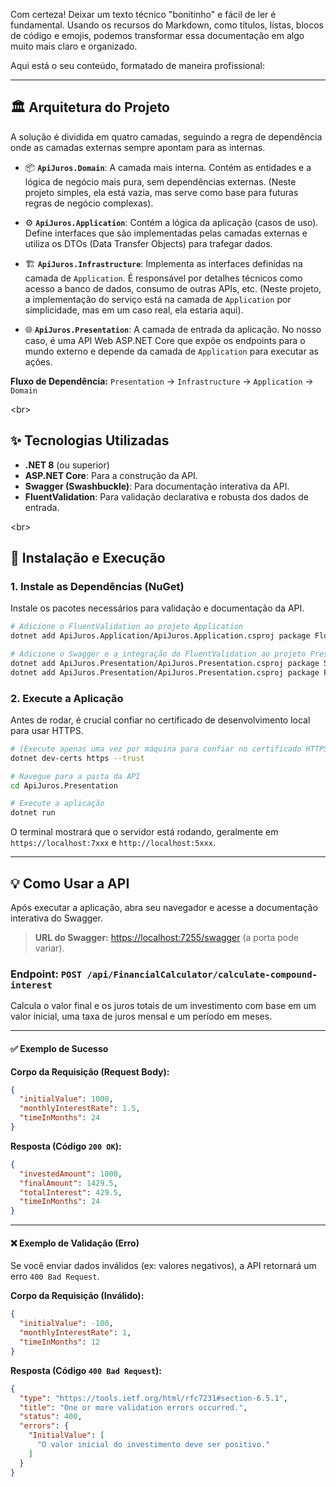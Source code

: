 ﻿Com certeza\! Deixar um texto técnico "bonitinho" e fácil de ler é fundamental. Usando os recursos do Markdown, como títulos, listas, blocos de código e emojis, podemos transformar essa documentação em algo muito mais claro e organizado.

Aqui está o seu conteúdo, formatado de maneira profissional:

-----

## 🏛️ Arquitetura do Projeto

A solução é dividida em quatro camadas, seguindo a regra de dependência onde as camadas externas sempre apontam para as internas.

  * 📦 **`ApiJuros.Domain`**: A camada mais interna. Contém as entidades e a lógica de negócio mais pura, sem dependências externas. (Neste projeto simples, ela está vazia, mas serve como base para futuras regras de negócio complexas).

  * ⚙️ **`ApiJuros.Application`**: Contém a lógica da aplicação (casos de uso). Define interfaces que são implementadas pelas camadas externas e utiliza os DTOs (Data Transfer Objects) para trafegar dados.

  * 🏗️ **`ApiJuros.Infrastructure`**: Implementa as interfaces definidas na camada de `Application`. É responsável por detalhes técnicos como acesso a banco de dados, consumo de outras APIs, etc. (Neste projeto, a implementação do serviço está na camada de `Application` por simplicidade, mas em um caso real, ela estaria aqui).

  * 🌐 **`ApiJuros.Presentation`**: A camada de entrada da aplicação. No nosso caso, é uma API Web ASP.NET Core que expõe os endpoints para o mundo externo e depende da camada de `Application` para executar as ações.

**Fluxo de Dependência:**
`Presentation` → `Infrastructure` → `Application` → `Domain`

\<br\>

## ✨ Tecnologias Utilizadas

  * **.NET 8** (ou superior)
  * **ASP.NET Core**: Para a construção da API.
  * **Swagger (Swashbuckle)**: Para documentação interativa da API.
  * **FluentValidation**: Para validação declarativa e robusta dos dados de entrada.

\<br\>

## 🚀 Instalação e Execução

### 1\. Instale as Dependências (NuGet)

Instale os pacotes necessários para validação e documentação da API.

```bash
# Adicione o FluentValidation ao projeto Application
dotnet add ApiJuros.Application/ApiJuros.Application.csproj package FluentValidation

# Adicione o Swagger e a integração do FluentValidation ao projeto Presentation
dotnet add ApiJuros.Presentation/ApiJuros.Presentation.csproj package Swashbuckle.AspNetCore
dotnet add ApiJuros.Presentation/ApiJuros.Presentation.csproj package FluentValidation.AspNetCore
```

### 2\. Execute a Aplicação

Antes de rodar, é crucial confiar no certificado de desenvolvimento local para usar HTTPS.

```bash
# (Execute apenas uma vez por máquina para confiar no certificado HTTPS)
dotnet dev-certs https --trust

# Navegue para a pasta da API
cd ApiJuros.Presentation

# Execute a aplicação
dotnet run
```

O terminal mostrará que o servidor está rodando, geralmente em `https://localhost:7xxx` e `http://localhost:5xxx`.

-----

## 💡 Como Usar a API

Após executar a aplicação, abra seu navegador e acesse a documentação interativa do Swagger.

> **URL do Swagger:** [https://localhost:7255/swagger](https://www.google.com/search?q=https://localhost:7255/swagger) (a porta pode variar).

### Endpoint: `POST /api/FinancialCalculator/calculate-compound-interest`

Calcula o valor final e os juros totais de um investimento com base em um valor inicial, uma taxa de juros mensal e um período em meses.

-----

#### ✅ Exemplo de Sucesso

**Corpo da Requisição (Request Body):**

```json
{
  "initialValue": 1000,
  "monthlyInterestRate": 1.5,
  "timeInMonths": 24
}
```

**Resposta (Código `200 OK`):**

```json
{
  "investedAmount": 1000,
  "finalAmount": 1429.5,
  "totalInterest": 429.5,
  "timeInMonths": 24
}
```

-----

#### ❌ Exemplo de Validação (Erro)

Se você enviar dados inválidos (ex: valores negativos), a API retornará um erro `400 Bad Request`.

**Corpo da Requisição (Inválido):**

```json
{
  "initialValue": -100,
  "monthlyInterestRate": 1,
  "timeInMonths": 12
}
```

**Resposta (Código `400 Bad Request`):**

```json
{
  "type": "https://tools.ietf.org/html/rfc7231#section-6.5.1",
  "title": "One or more validation errors occurred.",
  "status": 400,
  "errors": {
    "InitialValue": [
      "O valor inicial do investimento deve ser positivo."
    ]
  }
}
```